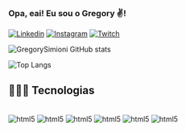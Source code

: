 ### Opa, eai! Eu sou o Gregory ✌️!

[![Linkedin](https://img.shields.io/badge/LinkedIn-0077B5?style=for-the-badge&logo=linkedin&logoColor=white)](https://www.linkedin.com/in/gregory-simioni-b92581248/)
[![Instagram](https://img.shields.io/badge/Instagram-E4405F?style=for-the-badge&logo=instagram&logoColor=white)](https://www.instagram.com/gregory_simioni/)
[![Twitch](https://img.shields.io/badge/Twitch-9146FF?style=for-the-badge&logo=twitch&logoColor=white)](https://www.twitch.tv/thekillerboladu)


![GregorySimioni GitHub stats](https://github-readme-stats.vercel.app/api?username=gregorysimioni&show_icons=true&theme=dracula)

![Top Langs](https://github-readme-stats.vercel.app/api/top-langs/?username=gregorysimioni&layout=compact)

## 👨🏻‍💻 Tecnologias

<div style ="display: inline_block"><br/>
<img align="center" alt="html5" src="https://cdn.jsdelivr.net/gh/devicons/devicon/icons/java/java-original.svg"/>
<img align="center" alt="html5" src="https://img.shields.io/badge/CSS3-1572B6?style=for-the-badge&logo=css3&logoColor=white" />
<img align="center" alt="html5" src="https://img.shields.io/badge/JavaScript-F7DF1E?style=for-the-badge&logo=javascript&logoColor=black" />
<img align="center" alt="html5" src="https://img.shields.io/badge/Java-ED8B00?style=for-the-badge&logo=openjdk&logoColor=white" />
<img align="center" alt="html5" src="https://img.shields.io/badge/MySQL-00000F?style=for-the-badge&logo=mysql&logoColor=white" />
<img align="center" alt="html5" src="https://img.shields.io/badge/Spring-6DB33F?style=for-the-badge&logo=spring&logoColor=white" />
 </div> 

